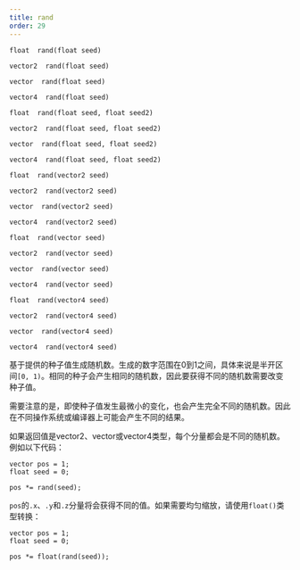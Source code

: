```yaml
---
title: rand
order: 29
---
```

`float  rand(float seed)`

`vector2  rand(float seed)`

`vector  rand(float seed)`

`vector4  rand(float seed)`

`float  rand(float seed, float seed2)`

`vector2  rand(float seed, float seed2)`

`vector  rand(float seed, float seed2)`

`vector4  rand(float seed, float seed2)`

`float  rand(vector2 seed)`

`vector2  rand(vector2 seed)`

`vector  rand(vector2 seed)`

`vector4  rand(vector2 seed)`

`float  rand(vector seed)`

`vector2  rand(vector seed)`

`vector  rand(vector seed)`

`vector4  rand(vector seed)`

`float  rand(vector4 seed)`

`vector2  rand(vector4 seed)`

`vector  rand(vector4 seed)`

`vector4  rand(vector4 seed)`

基于提供的种子值生成随机数。生成的数字范围在0到1之间，具体来说是半开区间`[0, 1)`。相同的种子会产生相同的随机数，因此要获得不同的随机数需要改变种子值。

需要注意的是，即使种子值发生最微小的变化，也会产生完全不同的随机数。因此在不同操作系统或编译器上可能会产生不同的结果。

如果返回值是vector2、vector或vector4类型，每个分量都会是不同的随机数。例如以下代码：

```vex
vector pos = 1;
float seed = 0;

pos *= rand(seed);

```

`pos`的`.x`、`.y`和`.z`分量将会获得不同的值。如果需要均匀缩放，请使用`float()`类型转换：

```vex
vector pos = 1;
float seed = 0;

pos *= float(rand(seed));

```
